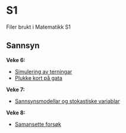 # S1
 Filer brukt i Matematikk S1

## Sannsyn
**Veke 6:** 
- [Simulering av terningar](https://github.com/lektorodd/S1/blob/main/SimuleringAvTerningkast.ipynb)
- [Plukke kort på gata](https://github.com/lektorodd/S1/blob/main/PlukkeKortP%C3%A5Gata-simulering.ipynb)

**Veke 7:** 
- [Sannsynsmodellar og stokastiske variablar](https://github.com/lektorodd/S1/blob/main/SannsynsmodellarOgStokastiskeVariablar.ipynb)


**Veke 8:**
- [Samansette forsøk](https://github.com/lektorodd/S1/blob/main/SamansetteFors%C3%B8k.ipynb)

